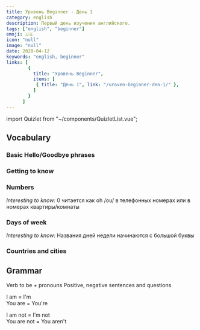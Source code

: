 ```yaml
---
title: Уровень Beginner - День 1
category: english
description: Первый день изучения английского.
tags: ["english", "beginner"]
emoji: 🇺🇸
icon: "null"
image: "null"
date: 2020-04-12
keywords: "english, beginner"
links: [
        {
          title: "Уровень Beginner",
          items: [
           { title: "День 1", link: "/uroven-beginner-den-1/" },
          ]
        }
      ]
---
```


import Quizlet from "~/components/QuizletList.vue";

## Vocabulary

### Basic Hello/Goodbye phrases

<Quizlet id="501829767"/>

### Getting to know

<Quizlet id="503125205"/>

### Numbers

_Interesting to know:_ 0 читается как oh /ou/ в телефонных номерах или в номерах квартиры/комнаты

<Quizlet id="501838888"/>

### Days of week

_Interesting to know:_ Названия дней недели начинаются с большой буквы

<Quizlet id="501839520"/>

### Countries and cities

<Quizlet id="503122919"/>

## Grammar

Verb to be + pronouns
Positive, negative sentences and questions

I am = I'm  
You are = You're

I am not = I'm not  
You are not = You aren't
